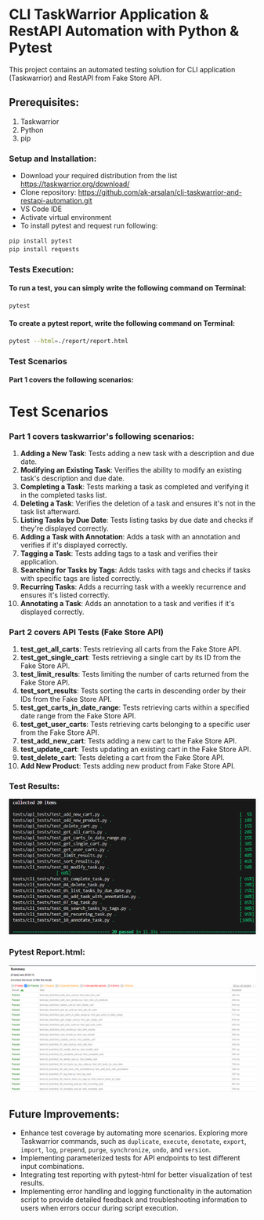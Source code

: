 # CLI TaskWarrior Application & RestAPI Automation with Python & Pytest

This project contains an automated testing solution for CLI application (Taskwarrior) and RestAPI from Fake Store API. 

## Prerequisites:
1. Taskwarrior
2. Python
3. pip

### Setup and Installation:
- Download your required distribution from the list https://taskwarrior.org/download/
- Clone repository: https://github.com/ak-arsalan/cli-taskwarrior-and-restapi-automation.git
- VS Code IDE
- Activate virtual environment
- To install pytest and request run following:
```bash
pip install pytest
pip install requests
```

### Tests Execution:
#### To run a test, you can simply write the following command on Terminal:
```bash
pytest
```
#### To create a pytest report, write the following command on Terminal:
```bash
pytest --html=./report/report.html
```

### Test Scenarios
#### Part 1 covers the following scenarios:

# Test Scenarios

### Part 1 covers taskwarrior's following scenarios:

1. **Adding a New Task**: Tests adding a new task with a description and due date.
2. **Modifying an Existing Task**: Verifies the ability to modify an existing task's description and due date.
3. **Completing a Task**: Tests marking a task as completed and verifying it in the completed tasks list.
4. **Deleting a Task**: Verifies the deletion of a task and ensures it's not in the task list afterward.
5. **Listing Tasks by Due Date**: Tests listing tasks by due date and checks if they're displayed correctly.
6. **Adding a Task with Annotation**: Adds a task with an annotation and verifies if it's displayed correctly.
7. **Tagging a Task**: Tests adding tags to a task and verifies their application.
8. **Searching for Tasks by Tags**: Adds tasks with tags and checks if tasks with specific tags are listed correctly.
9. **Recurring Tasks**: Adds a recurring task with a weekly recurrence and ensures it's listed correctly.
10. **Annotating a Task**: Adds an annotation to a task and verifies if it's displayed correctly.

### Part 2 covers API Tests (Fake Store API)

1. **test_get_all_carts**: Tests retrieving all carts from the Fake Store API.
2. **test_get_single_cart**: Tests retrieving a single cart by its ID from the Fake Store API.
3. **test_limit_results**: Tests limiting the number of carts returned from the Fake Store API.
4. **test_sort_results**: Tests sorting the carts in descending order by their IDs from the Fake Store API.
5. **test_get_carts_in_date_range**: Tests retrieving carts within a specified date range from the Fake Store API.
6. **test_get_user_carts**: Tests retrieving carts belonging to a specific user from the Fake Store API.
7. **test_add_new_cart**: Tests adding a new cart to the Fake Store API.
8. **test_update_cart**: Tests updating an existing cart in the Fake Store API.
9. **test_delete_cart**: Tests deleting a cart from the Fake Store API.
10. **Add New Product**: Tests adding new product from Fake Store API.

### Test Results:
![Pytest-Results](./updated_results.png)

### Pytest Report.html:
![Pytest-Report.html](./pytest_reports.png)

## Future Improvements:

- Enhance test coverage by automating more scenarios. Exploring more Taskwarrior commands, such as `duplicate`, `execute`, `denotate`, `export`, `import`, `log`, `prepend`, `purge`, `synchronize`, `undo`, and `version`.
- Implementing parameterized tests for API endpoints to test different input combinations.
- Integrating test reporting with pytest-html for better visualization of test results.
- Implementing error handling and logging functionality in the automation script to provide detailed feedback and troubleshooting information to users when errors occur during script execution.